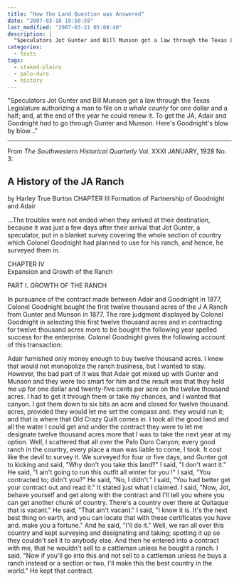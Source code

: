 ```yaml
---
title: "How the Land Question was Answered"
date: "2007-03-18 19:50:59"
last_modified: "2007-03-21 05:08:40"
description: |
  "Speculators Jot Gunter and Bill Munson got a law through the Texas Legislature authorizing a man to file on _a whole county_ for one dollar and a half; and, at the end of the year he could renew it. To get the JA, Adair and Goodnight _had_ to go through Gunter and Munson. Here's Goodnight's blow by blow..."
categories:
  - texts
tags:
  - staked-plains
  - palo-duro
  - history  
---
```

"Speculators Jot Gunter and Bill Munson got a law through the Texas Legislature authorizing a man to file on _a whole county_ for one dollar and a half; and, at the end of the year he could renew it. To get the JA, Adair and Goodnight _had_ to go through Gunter and Munson. Here's Goodnight's blow by blow..."
***

From _The  Southwestern Historical Quarterly_
Vol. XXXI JANUARY, 1928 No. 3:


## A History of the JA Ranch
by Harley True Burton
CHAPTER III
Formation of Partnership of Goodnight and Adair

...The troubles were not ended when they arrived at their destination, because it was just a few days after their arrival that Jot Gunter, a speculator, put in a blanket survey covering the whole section of country which Colonel Goodnight had planned to use for his ranch, and hence, he surveyed them in.

CHAPTER IV  
Expansion and Growth of the Ranch

PART I.  GROWTH OF THE RANCH

In pursuance of the contract made between Adair and Goodnight in 1877, Colonel Goodnight bought the first twelve thousand acres of the J A Ranch from Gunter and Munson in 1877. The rare judgment displayed by Colonel Goodnight in selecting this first twelve thousand acres and in contracting for twelve thousand acres more to be bought the following year spelled success for the enterprise. Colonel Goodnight gives the following account of this transaction:

Adair furnished only money enough to buy twelve thousand acres. I knew that would not monopolize the ranch business, but I wanted to stay. However, the bad part of it was that Adair got mixed up with Gunter and Munson and they were too smart for him and the result was that they held me up for one dollar and twenty-five cents per acre on the twelve thousand acres. I had to get it through them or take my chances, and I wanted that canyon. I got them down to six bits an acre and closed for twelve thousand. acres, provided they would let me set the compass and. they would run it; and that is where that Old Crazy Quilt comes in. I took all the good land and all the water I could get and under the contract they were to let me designate twelve thousand acres more that I was to take the next year at my option. Well, I scattered that all over the Palo Duro Canyon; every good ranch in the country, every place a man was liable to come, I took. It cost like the devil to survey it. We surveyed for four or five days, and Gunter got to kicking and said, "Why don't you take this land?" I said, "I don't want it." He said, "I ain't going to run this outfit all winter for you !" I said, "You contracted to; didn't you?" He said, "No, I didn't." I said, "You had better get your contract out and read it." It stated just what I claimed. I said, "Now, Jot, behave yourself and get along with the contract and I'll tell you where you can get another chunk of country. There's a country over there at Quitaque that is vacant." He said, "That ain't vacant." I said, "I know it is. It's the next best thing on earth, and you can locate that with these certificates you have and. make you a fortune." And he said, "I'll do it." Well, we ran all over this country and kept surveying and designating and taking; spotting it up so they couldn't sell it to anybody else. And then he entered into a contract with me, that he wouldn't sell to a cattleman unless he bought a ranch. I said, "Now if you'll go into this and not sell to a cattleman unless he buys a ranch instead or a section or two, I'll make this the best country in the world." He kept that contract.
